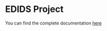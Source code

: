 # EDIDS Project

You can find the complete documentation <a href="ssiodev.github.io/text_adventure/">here</a>